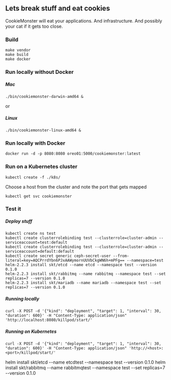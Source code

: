 ## Lets break stuff and eat cookies

CookieMonster will eat your applications. And infrastructure. And possibly your cat if it gets too close.

### Build
```
make vendor
make build
make docker
```

### Run locally without Docker

##### Mac
```
./bin/cookiemonster-darwin-amd64 &
```
or
##### Linux
```
./bin/cookiemonster-linux-amd64 &
```

### Run locally with Docker
```
docker run -d -p 8080:8080 oreo01:5000/cookiemonster:latest
```

### Run on a Kubernetes cluster
```
kubectl create -f ./k8s/
```

Choose a host from the cluster and note the port that gets mapped
```
kubectl get svc cookiemonster
```

### Test it

##### Deploy stuff
```
kubectl create ns test
kubectl create clusterrolebinding test --clusterrole=cluster-admin --serviceaccount=test:default
kubectl create clusterrolebinding test --clusterrole=cluster-admin --serviceaccount=default:default
kubectl create secret generic ceph-secret-user --from-literal=key=AQCPrrdYbn6PJxAAWymornUUVbCkgWN6h+mPFg== --namespace=test
helm-2.2.3 install skt/etcd --name etcd --namespace test --version 0.1.0
helm-2.2.3 install skt/rabbitmq --name rabbitmq --namespace test --set replicas=7 --version 0.1.0
helm-2.2.3 install skt/mariadb --name mariadb --namespace test --set replicas=7 --version 0.1.0
```

##### Running locally
```
curl -X POST -d '{"kind": "deployment", "target": 1, "interval": 30, "duration": 600}' -H "Content-Type: application/json" 'http://localhost:8080/killpod/start/'
```

##### Running on Kubernetes
```
curl -X POST -d '{"kind": "deployment", "target": 1, "interval": 30, "duration": 600}' -H "Content-Type: application/json" 'http://<host>:<port>/killpod/start/'
```

helm install skt/etcd --name etcdtest --namespace test --version 0.1.0
helm install skt/rabbitmq --name rabbitmqtest --namespace test --set replicas=7 --version 0.1.0
